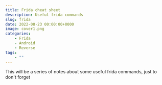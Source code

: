 ```yaml
---
title: Frida cheat sheet
description: Useful frida commands
slug: frida
date: 2022-08-23 00:00:00+0000
image: cover1.png
categories:
    - Frida
    - Android
    - Reverse
tags:
    - ""
---
```


This will be a series of notes about some useful frida commands, just to don't forget 